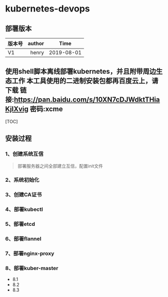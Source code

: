 # kubernetes-devops

## 部署版本
| 版本号      |    author | Time |
| :-------- | --------:| :--: |
| V1  | henry |  2019-08-01  |
使用shell脚本离线部署kubernetes，并且附带周边生态工作
本工具使用的二进制安装包都再百度云上，请下载 链接:https://pan.baidu.com/s/10XN7cDJWdktTHiaKjIXvig  密码:xcme
-------------------
[TOC]

## 安装过程
### 1、创建系统互信
>部署服务器之间全部建立互信，配置init文件
### 2、系统初始化

### 3、创建CA证书

### 4、部署kubectl

### 5、部署etcd

### 6、部署flannel

### 7、部署nginx-proxy

### 8、部署kuber-master

*  8.1
*  8.2
*  8.3

